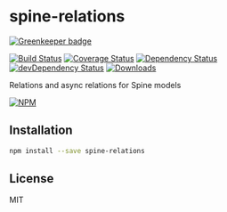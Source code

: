 # spine-relations

[![Greenkeeper badge](https://badges.greenkeeper.io/nextorigin/spine-relations.svg)](https://greenkeeper.io/)

[![Build Status][ci-master]][travis-ci]
[![Coverage Status][coverage-master]][coveralls]
[![Dependency Status][dependency]][david]
[![devDependency Status][dev-dependency]][david-dev]
[![Downloads][downloads]][npm]

Relations and async relations for Spine models

[![NPM][npm-stats]][npm]

## Installation
```sh
npm install --save spine-relations
```

## License

MIT

  [ci-master]: https://img.shields.io/travis/nextorigin/spine-relations/master.svg?style=flat-square
  [travis-ci]: https://travis-ci.org/nextorigin/spine-relations
  [coverage-master]: https://img.shields.io/coveralls/nextorigin/spine-relations/master.svg?style=flat-square
  [coveralls]: https://coveralls.io/r/nextorigin/spine-relations
  [dependency]: https://img.shields.io/david/nextorigin/spine-relations.svg?style=flat-square
  [david]: https://david-dm.org/nextorigin/spine-relations
  [dev-dependency]: https://img.shields.io/david/dev/nextorigin/spine-relations.svg?style=flat-square
  [david-dev]: https://david-dm.org/nextorigin/spine-relations?type=dev
  [downloads]: https://img.shields.io/npm/dm/spine-relations.svg?style=flat-square
  [npm]: https://www.npmjs.org/package/spine-relations
  [npm-stats]: https://nodei.co/npm/spine-relations.png?downloads=true&downloadRank=true&stars=true
